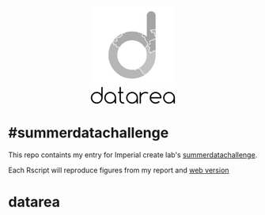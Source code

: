 <p align="center">
<img src="writeup/images/logo3_hires.png" /><br />
<img src="logo_designs/datarea.png" />
</p>

#summerdatachallenge
====================

This repo containts my entry for Imperial create lab's [summerdatachallenge](http://summerdatachallenge.com).

Each Rscript will reproduce figures from my report and [web version](http://blm.io/datarea)

datarea
=======
